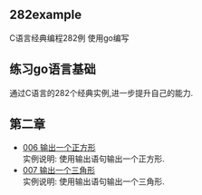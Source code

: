 ## 282example
C语言经典编程282例 使用go编写
## 练习go语言基础
通过C语言的282个经典实例,进一步提升自己的能力.
## 第二章
* [006 输出一个正方形](https://github.com/CodyGuo/282example/blob/master/2chapter/006/main.go)</br>
  实例说明: 使用输出语句输出一个正方形.
* [007 输出一个三角形](https://github.com/CodyGuo/282example/blob/master/2chapter/007/main.go)</br>
  实例说明: 使用输出语句输出一个三角形.


